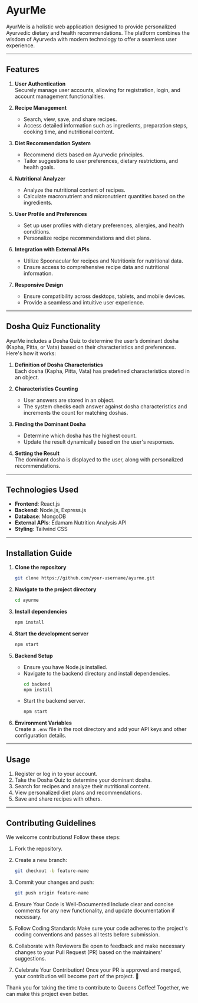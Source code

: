 # AyurMe

AyurMe is a holistic web application designed to provide personalized Ayurvedic dietary and health recommendations. The platform combines the wisdom of Ayurveda with modern technology to offer a seamless user experience.

---

## Features

1. **User Authentication**  
   Securely manage user accounts, allowing for registration, login, and account management functionalities.

2. **Recipe Management**  
   - Search, view, save, and share recipes.
   - Access detailed information such as ingredients, preparation steps, cooking time, and nutritional content.

3. **Diet Recommendation System**  
   - Recommend diets based on Ayurvedic principles.
   - Tailor suggestions to user preferences, dietary restrictions, and health goals.

4. **Nutritional Analyzer**  
   - Analyze the nutritional content of recipes.
   - Calculate macronutrient and micronutrient quantities based on the ingredients.

5. **User Profile and Preferences**  
   - Set up user profiles with dietary preferences, allergies, and health conditions.
   - Personalize recipe recommendations and diet plans.

6. **Integration with External APIs**  
   - Utilize Spoonacular for recipes and Nutritionix for nutritional data.
   - Ensure access to comprehensive recipe data and nutritional information.

7. **Responsive Design**  
   - Ensure compatibility across desktops, tablets, and mobile devices.
   - Provide a seamless and intuitive user experience.

---

## Dosha Quiz Functionality

AyurMe includes a Dosha Quiz to determine the user’s dominant dosha (Kapha, Pitta, or Vata) based on their characteristics and preferences. Here's how it works:

1. **Definition of Dosha Characteristics**  
   Each dosha (Kapha, Pitta, Vata) has predefined characteristics stored in an object.

2. **Characteristics Counting**  
   - User answers are stored in an object.
   - The system checks each answer against dosha characteristics and increments the count for matching doshas.

3. **Finding the Dominant Dosha**  
   - Determine which dosha has the highest count.
   - Update the result dynamically based on the user's responses.

4. **Setting the Result**  
   The dominant dosha is displayed to the user, along with personalized recommendations.

---

## Technologies Used

- **Frontend**: React.js
- **Backend**: Node.js, Express.js
- **Database**: MongoDB
- **External APIs**: Edamam Nutrition Analysis API
- **Styling**: Tailwind CSS

---

## Installation Guide

1. **Clone the repository**  
   ```bash
   git clone https://github.com/your-username/ayurme.git
   ```

2. **Navigate to the project directory**  
   ```bash
   cd ayurme
   ```

3. **Install dependencies**  
   ```bash
   npm install
   ```

4. **Start the development server**  
   ```bash
   npm start
   ```

5. **Backend Setup**  
   - Ensure you have Node.js installed.
   - Navigate to the backend directory and install dependencies.
     ```bash
     cd backend
     npm install
     ```
   - Start the backend server.
     ```bash
     npm start
     ```

6. **Environment Variables**  
   Create a `.env` file in the root directory and add your API keys and other configuration details.

---

## Usage

1. Register or log in to your account.
2. Take the Dosha Quiz to determine your dominant dosha.
3. Search for recipes and analyze their nutritional content.
4. View personalized diet plans and recommendations.
5. Save and share recipes with others.

---

## Contributing Guidelines

We welcome contributions! Follow these steps:

1. Fork the repository.
2. Create a new branch:
   ```bash
   git checkout -b feature-name
   ```
3. Commit your changes and push:
   ```bash
   git push origin feature-name
   ```
4. Ensure Your Code is Well-Documented
Include clear and concise comments for any new functionality, and update documentation if necessary.

5. Follow Coding Standards
Make sure your code adheres to the project's coding conventions and passes all tests before submission.

6. Collaborate with Reviewers
Be open to feedback and make necessary changes to your Pull Request (PR) based on the maintainers' suggestions.

7. Celebrate Your Contribution!
Once your PR is approved and merged, your contribution will become part of the project. 🎉

Thank you for taking the time to contribute to Queens Coffee! Together, we can make this project even better.
